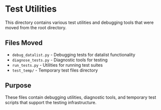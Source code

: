 # Test Utilities

This directory contains various test utilities and debugging tools that were moved from the root directory.

## Files Moved

- `debug_datalist.py` - Debugging tests for datalist functionality
- `diagnose_tests.py` - Diagnostic tools for testing
- `run_tests.py` - Utilities for running test suites
- `test_temp/` - Temporary test files directory

## Purpose

These files contain debugging utilities, diagnostic tools, and temporary test scripts that support the testing infrastructure.
